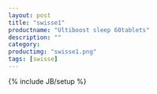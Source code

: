 ```yaml
---
layout: post
title: "swisse1"
productname: "Ultiboost sleep 60tablets"
description: ""
category: 
productimg: "swisse1.png"
tags: [swisse]
---
```

{% include JB/setup %}
